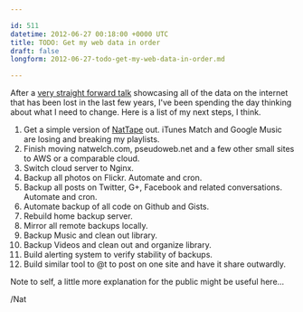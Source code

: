 ```yaml
---

id: 511
datetime: 2012-06-27 00:18:00 +0000 UTC
title: TODO: Get my web data in order
draft: false
longform: 2012-06-27-todo-get-my-web-data-in-order.md

---
```


After a [very straight forward talk](http://opensourcebridge.org/sessions/916) showcasing all of the data on the internet that has been lost in the last few years, I've been spending the day thinking about what I need to change. Here is a list of my next steps, I think.

 1. Get a simple version of [NatTape](https://github.com/icco/nattape) out. iTunes Match and Google Music are losing and breaking my playlists.
 2. Finish moving natwelch.com, pseudoweb.net and a few other small sites to AWS or a comparable cloud.
 3. Switch cloud server to Nginx.
 4. Backup all photos on Flickr. Automate and cron.
 5. Backup all posts on Twitter, G+, Facebook and related conversations. Automate and cron.
 6. Automate backup of all code on Github and Gists.
 7. Rebuild home backup server.
 8. Mirror all remote backups locally.
 9. Backup Music and clean out library.
 10. Backup Videos and clean out and organize library.
 11. Build alerting system to verify stability of backups.
 12. Build similar tool to @t to post on one site and have it share outwardly.

Note to self, a little more explanation for the public might be useful here...

/Nat

